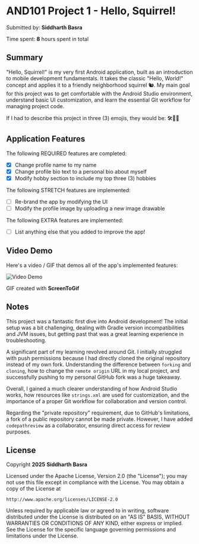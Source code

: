 # AND101 Project 1 - Hello, Squirrel!

Submitted by: **Siddharth Basra**

Time spent: **8** hours spent in total

## Summary

"Hello, Squirrel!" is my very first Android application, built as an introduction to mobile development fundamentals. It takes the classic "Hello, World!" concept and applies it to a friendly neighborhood squirrel 🐿️. My main goal for this project was to get comfortable with the Android Studio environment, understand basic UI customization, and learn the essential Git workflow for managing project code.

If I had to describe this project in three (3) emojis, they would be: 🛠️📱✨

## Application Features

The following REQUIRED features are completed:

- [x] Change profile name to my name
- [x] Change profile bio text to a personal bio about myself
- [x] Modify hobby section to include my top three (3) hobbies

The following STRETCH features are implemented:

- [ ] Re-brand the app by modifying the UI
- [ ] Modify the profile image by uploading a new image drawable

The following EXTRA features are implemented:

- [ ] List anything else that you added to improve the app!

## Video Demo

Here's a video / GIF that demos all of the app's implemented features:

<img src='https://imgur.com/a/8ZoubW3' title='Video Demo' width='' alt='Video Demo' />

GIF created with **ScreenToGif**

## Notes

This project was a fantastic first dive into Android development! The initial setup was a bit challenging, dealing with Gradle version incompatibilities and JVM issues, but getting past that was a great learning experience in troubleshooting.

A significant part of my learning revolved around Git. I initially struggled with push permissions because I had directly cloned the original repository instead of my own fork. Understanding the difference between `forking` and `cloning`, how to change the `remote origin` URL in my local project, and successfully pushing to my personal GitHub fork was a huge takeaway.

Overall, I gained a much clearer understanding of how Android Studio works, how resources like `strings.xml` are used for customization, and the importance of a proper Git workflow for collaboration and version control.

Regarding the "private repository" requirement, due to GitHub's limitations, a fork of a public repository cannot be made private. However, I have added `codepathreview` as a collaborator, ensuring direct access for review purposes.

## License

Copyright **2025** **Siddharth Basra**

Licensed under the Apache License, Version 2.0 (the "License");
you may not use this file except in compliance with the License.
You may obtain a copy of the License at

    http://www.apache.org/licenses/LICENSE-2.0

Unless required by applicable law or agreed to in writing, software
distributed under the License is distributed on an "AS IS" BASIS,
WITHOUT WARRANTIES OR CONDITIONS OF ANY KIND, either express or implied.
See the License for the specific language governing permissions and
limitations under the License.
